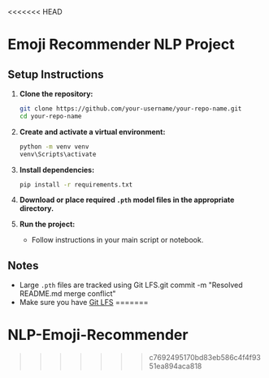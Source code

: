 <<<<<<< HEAD
# Emoji Recommender NLP Project

## Setup Instructions

1. **Clone the repository:**
   ```sh
   git clone https://github.com/your-username/your-repo-name.git
   cd your-repo-name
   ```

2. **Create and activate a virtual environment:**
   ```sh
   python -m venv venv
   venv\Scripts\activate
   ```

3. **Install dependencies:**
   ```sh
   pip install -r requirements.txt
   ```

4. **Download or place required `.pth` model files in the appropriate directory.**

5. **Run the project:**
   - Follow instructions in your main script or notebook.

## Notes

- Large `.pth` files are tracked using Git LFS.git commit -m "Resolved README.md merge conflict"
- Make sure you have [Git LFS](https://git-lfs.github.com/)
=======
# NLP-Emoji-Recommender
>>>>>>> c7692495170bd83eb586c4f4f9351ea894aca818
